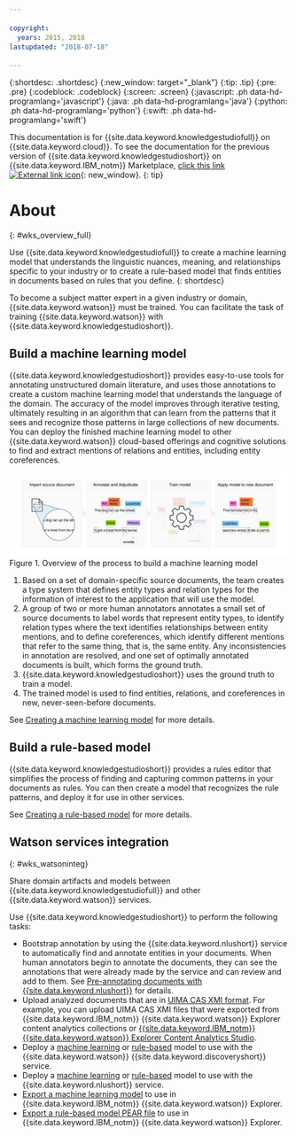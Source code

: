 ```yaml
---

copyright:
  years: 2015, 2018
lastupdated: "2018-07-18"

---
```


{:shortdesc: .shortdesc}
{:new_window: target="_blank"}
{:tip: .tip}
{:pre: .pre}
{:codeblock: .codeblock}
{:screen: .screen}
{:javascript: .ph data-hd-programlang='javascript'}
{:java: .ph data-hd-programlang='java'}
{:python: .ph data-hd-programlang='python'}
{:swift: .ph data-hd-programlang='swift'}

This documentation is for {{site.data.keyword.knowledgestudiofull}} on {{site.data.keyword.cloud}}. To see the documentation for the previous version of {{site.data.keyword.knowledgestudioshort}} on {{site.data.keyword.IBM_notm}} Marketplace, [click this link ![External link icon](../../icons/launch-glyph.svg "External link icon")](https://{DomainName}/docs/services/knowledge-studio/index.html){: new_window}.
{: tip}

# About
{: #wks_overview_full}

Use {{site.data.keyword.knowledgestudiofull}} to create a machine learning model that understands the linguistic nuances, meaning, and relationships specific to your industry or to create a rule-based model that finds entities in documents based on rules that you define.
{: shortdesc}

To become a subject matter expert in a given industry or domain, {{site.data.keyword.watson}} must be trained. You can facilitate the task of training {{site.data.keyword.watson}} with {{site.data.keyword.knowledgestudioshort}}.

## Build a machine learning model

{{site.data.keyword.knowledgestudioshort}} provides easy-to-use tools for annotating unstructured domain literature, and uses those annotations to create a custom machine learning model that understands the language of the domain. The accuracy of the model improves through iterative testing, ultimately resulting in an algorithm that can learn from the patterns that it sees and recognize those patterns in large collections of new documents. You can deploy the finished machine learning model to other {{site.data.keyword.watson}} cloud-based offerings and cognitive solutions to find and extract mentions of relations and entities, including entity coreferences.

![Overview of the process to build a machine learning model](images/wks-ovw-anno.svg "Shows the process of building a machine learning model that can find entities and relations in new documents.") Figure 1. Overview of the process to build a machine learning model

1. Based on a set of domain-specific source documents, the team creates a type system that defines entity types and relation types for the information of interest to the application that will use the model.
1. A group of two or more human annotators annotates a small set of source documents to label words that represent entity types, to identify relation types where the text identifies relationships between entity mentions, and to define coreferences, which identify different mentions that refer to the same thing, that is, the same entity. Any inconsistencies in annotation are resolved, and one set of optimally annotated documents is built, which forms the ground truth.
1. {{site.data.keyword.knowledgestudioshort}} uses the ground truth to train a model.
1. The trained model is used to find entities, relations, and coreferences in new, never-seen-before documents.

See [Creating a machine learning model](/docs/services/watson-knowledge-studio/ml-annotator.html) for more details.

## Build a rule-based model

{{site.data.keyword.knowledgestudioshort}} provides a rules editor that simplifies the process of finding and capturing common patterns in your documents as rules. You can then create a model that recognizes the rule patterns, and deploy it for use in other services.

See [Creating a rule-based model](/docs/services/watson-knowledge-studio/rule-annotator.html) for more details.

## Watson services integration
{: #wks_watsoninteg}

Share domain artifacts and models between {{site.data.keyword.knowledgestudiofull}} and other {{site.data.keyword.watson}} services.

Use {{site.data.keyword.knowledgestudioshort}} to perform the following tasks:

- Bootstrap annotation by using the {{site.data.keyword.nlushort}} service to automatically find and annotate entities in your documents. When human annotators begin to annotate the documents, they can see the annotations that were already made by the service and can review and add to them. See [Pre-annotating documents with {{site.data.keyword.nlushort}}](/docs/services/watson-knowledge-studio/preannotation.html#wks_preannotnlu) for details.
- Upload analyzed documents that are in [UIMA CAS XMI format](/docs/services/watson-knowledge-studio/preannotation.html#wks_uimaweximport). For example, you can upload UIMA CAS XMI files that were exported from {{site.data.keyword.IBM_notm}} {{site.data.keyword.watson}} Explorer content analytics collections or [{{site.data.keyword.IBM_notm}} {{site.data.keyword.watson}} Explorer Content Analytics Studio](/docs/services/watson-knowledge-studio/preannotation.html#wks_uimawexstudio).
- Deploy a [machine learning](/docs/services/watson-knowledge-studio/publish-ml.html#wks_madiscovery) or [rule-based](/docs/services/watson-knowledge-studio/rule-annotator-model-use.html#wks_rule_discovery) model to use with the {{site.data.keyword.watson}} {{site.data.keyword.discoveryshort}} service.
- Deploy a [machine learning](/docs/services/watson-knowledge-studio/publish-ml.html#wks_manlu) or [rule-based](/docs/services/watson-knowledge-studio/rule-annotator-model-use.html#wks_rule_nlu) model to use with the {{site.data.keyword.nlushort}} service.
- [Export a machine learning model](/docs/services/watson-knowledge-studio/publish-ml.html#wks_maexport) to use in {{site.data.keyword.IBM_notm}} {{site.data.keyword.watson}} Explorer.
- [Export a rule-based model PEAR file](/docs/services/watson-knowledge-studio/rule-annotator-model-use.html#wks_rule_export) to use in {{site.data.keyword.IBM_notm}} {{site.data.keyword.watson}} Explorer.
